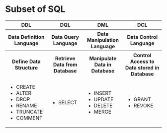 # Subset of SQL

<table>
  <tr>
    <th>DDL</th><th>DQL</th><th>DML</th><th>DCL</th>
  </tr>
  <tr>
    <th>Data Definition Language</th><th>Data Query Language</th><th>Data Manipulation Language</th><th>Data Control Language</th>
  </tr>
  <tr>
    <th>Define Data Structure</th><th>Retrieve Data from Database</th><th>Manipulate Data in Database</th><th>Control Access to Data stored in Database</th>
  </tr>
  <tr>
    <td>
      <ul>
        <li>CREATE</li>
        <li>ALTER</li>
        <li>DROP</li>
        <li>RENAME</li>
        <li>TRUNCATE</li>
        <li>COMMENT</li>
      </ul>
    </td>
    <td>
      <ul>
        <li>SELECT</li>     
      </ul>
    </td>
    <td>
      <ul>
        <li>INSERT</li>
        <li>UPDATE</li>
        <li>DELETE</li>
        <li>MERGE</li>
      </ul>
    </td>    
    <td>
      <ul>
        <li>GRANT</li>
        <li>REVOKE</li>
      </ul>
    </td>    
  </tr>
</table>
